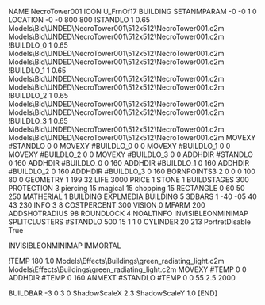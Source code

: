 NAME NecroTower001
ICON U_FrnOf17
BUILDING
SETANMPARAM -0 -0 1 0
LOCATION -0 -0 800 800
!STANDLO      1 0.65 Models\Bld\UNDED\NecroTower001\512x512\NecroTower001.c2m Models\Bld\UNDED\NecroTower001\512x512\NecroTower001.c2m
!BUILDLO_0    1 0.65 Models\Bld\UNDED\NecroTower001\512x512\NecroTower001.c2m Models\Bld\UNDED\NecroTower001\512x512\NecroTower001.c2m 
!BUILDLO_1    1 0.65 Models\Bld\UNDED\NecroTower001\512x512\NecroTower001.c2m Models\Bld\UNDED\NecroTower001\512x512\NecroTower001.c2m
!BUILDLO_2    1 0.65 Models\Bld\UNDED\NecroTower001\512x512\NecroTower001.c2m Models\Bld\UNDED\NecroTower001\512x512\NecroTower001.c2m
!BUILDLO_3    1 0.65 Models\Bld\UNDED\NecroTower001\512x512\NecroTower001.c2m Models\Bld\UNDED\NecroTower001\512x512\NecroTower001.c2m
MOVEXY #STANDLO   0 0
MOVEXY #BUILDLO_0 0 0
MOVEXY #BUILDLO_1 0 0
MOVEXY #BUILDLO_2 0 0
MOVEXY #BUILDLO_3 0 0
ADDHDIR #STANDLO 0 160
ADDHDIR #BUILDLO_0 0 160
ADDHDIR #BUILDLO_1 0 160
ADDHDIR #BUILDLO_2 0 160
ADDHDIR #BUILDLO_3 0 160
BORNPOINTS3 2 0 0 0 100 80 0
GEOMETRY 1 199 32
LIFE     3000
PRICE 1 STONE 1
BUILDSTAGES 300
PROTECTION 3 piercing 15 magical 15 chopping 15
RECTANGLE    0 60 50 250
MATHERIAL 1 BUILDING
EXPLMEDIA BUILDING 5
3DBARS 1 -40 -05 40 43 230
INFO 3 8
COSTPERCENT 300
VISION 0
MFARM 200
ADDSHOTRADIUS 98
ROUNDLOCK 4
NOALTINFO
INVISIBLEONMINIMAP
SPLITCLUSTERS #STANDLO 500 15 1 1 0
CYLINDER 20 213
PortretDisable True

INVISIBLEONMINIMAP
IMMORTAL

!TEMP 180 1.0 Models\Effects\Buildings\green_radiating_light.c2m Models\Effects\Buildings\green_radiating_light.c2m
MOVEXY  #TEMP 0 0
ADDHDIR #TEMP 0 160
ANMEXT #STANDLO #TEMP 0 0 55 2.5 2000

BUILDBAR -3 0 3 0
ShadowScaleX 2.3
ShadowScaleY 1.0
[END]
